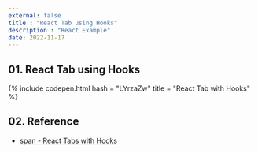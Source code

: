 ```yaml
---
external: false
title : "React Tab using Hooks"
description : "React Example"
date: 2022-11-17
---
```


## 01. React Tab using Hooks

{% include codepen.html hash = "LYrzaZw" title = "React Tab with Hooks" %}

## 02. Reference

- [span - React Tabs with Hooks](https://codepen.io/span/pen/MWaQYXV)
